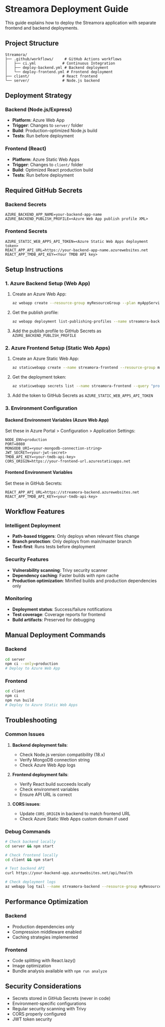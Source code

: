 # Streamora Deployment Guide

This guide explains how to deploy the Streamora application with separate frontend and backend deployments.

## Project Structure

```
Streamora/
├── .github/workflows/     # GitHub Actions workflows
│   ├── ci.yml            # Continuous Integration
│   ├── deploy-backend.yml # Backend deployment
│   └── deploy-frontend.yml # Frontend deployment
├── client/               # React frontend
└── server/               # Node.js backend
```

## Deployment Strategy

### Backend (Node.js/Express)
- **Platform**: Azure Web App
- **Trigger**: Changes to `server/` folder
- **Build**: Production-optimized Node.js build
- **Tests**: Run before deployment

### Frontend (React)
- **Platform**: Azure Static Web Apps
- **Trigger**: Changes to `client/` folder
- **Build**: Optimized React production build
- **Tests**: Run before deployment

## Required GitHub Secrets

### Backend Secrets
```
AZURE_BACKEND_APP_NAME=your-backend-app-name
AZURE_BACKEND_PUBLISH_PROFILE=<Azure Web App publish profile XML>
```

### Frontend Secrets
```
AZURE_STATIC_WEB_APPS_API_TOKEN=<Azure Static Web Apps deployment token>
REACT_APP_API_URL=https://your-backend-app-name.azurewebsites.net
REACT_APP_TMDB_API_KEY=<Your TMDB API key>
```

## Setup Instructions

### 1. Azure Backend Setup (Web App)

1. Create an Azure Web App:
   ```bash
   az webapp create --resource-group myResourceGroup --plan myAppServicePlan --name streamora-backend --runtime "NODE|18-lts"
   ```

2. Get the publish profile:
   ```bash
   az webapp deployment list-publishing-profiles --name streamora-backend --resource-group myResourceGroup --xml
   ```

3. Add the publish profile to GitHub Secrets as `AZURE_BACKEND_PUBLISH_PROFILE`

### 2. Azure Frontend Setup (Static Web Apps)

1. Create an Azure Static Web App:
   ```bash
   az staticwebapp create --name streamora-frontend --resource-group myResourceGroup --source https://github.com/your-username/streamora --branch main --app-location "/client" --output-location "build"
   ```

2. Get the deployment token:
   ```bash
   az staticwebapp secrets list --name streamora-frontend --query "properties.apiKey"
   ```

3. Add the token to GitHub Secrets as `AZURE_STATIC_WEB_APPS_API_TOKEN`

### 3. Environment Configuration

#### Backend Environment Variables (Azure Web App)
Set these in Azure Portal > Configuration > Application Settings:
```
NODE_ENV=production
PORT=8080
MONGODB_URI=<your-mongodb-connection-string>
JWT_SECRET=<your-jwt-secret>
TMDB_API_KEY=<your-tmdb-api-key>
CORS_ORIGIN=https://your-frontend-url.azurestaticapps.net
```

#### Frontend Environment Variables
Set these in GitHub Secrets:
```
REACT_APP_API_URL=https://streamora-backend.azurewebsites.net
REACT_APP_TMDB_API_KEY=<your-tmdb-api-key>
```

## Workflow Features

### Intelligent Deployment
- **Path-based triggers**: Only deploys when relevant files change
- **Branch protection**: Only deploys from main/master branch
- **Test-first**: Runs tests before deployment

### Security Features
- **Vulnerability scanning**: Trivy security scanner
- **Dependency caching**: Faster builds with npm cache
- **Production optimization**: Minified builds and production dependencies only

### Monitoring
- **Deployment status**: Success/failure notifications
- **Test coverage**: Coverage reports for frontend
- **Build artifacts**: Preserved for debugging

## Manual Deployment Commands

### Backend
```bash
cd server
npm ci --only=production
# Deploy to Azure Web App
```

### Frontend
```bash
cd client
npm ci
npm run build
# Deploy to Azure Static Web Apps
```

## Troubleshooting

### Common Issues

1. **Backend deployment fails**:
   - Check Node.js version compatibility (18.x)
   - Verify MongoDB connection string
   - Check Azure Web App logs

2. **Frontend deployment fails**:
   - Verify React build succeeds locally
   - Check environment variables
   - Ensure API URL is correct

3. **CORS issues**:
   - Update `CORS_ORIGIN` in backend to match frontend URL
   - Check Azure Static Web Apps custom domain if used

### Debug Commands
```bash
# Check backend locally
cd server && npm start

# Check frontend locally
cd client && npm start

# Test backend API
curl https://your-backend-app.azurewebsites.net/api/health

# Check deployment logs
az webapp log tail --name streamora-backend --resource-group myResourceGroup
```

## Performance Optimization

### Backend
- Production dependencies only
- Compression middleware enabled
- Caching strategies implemented

### Frontend
- Code splitting with React.lazy()
- Image optimization
- Bundle analysis available with `npm run analyze`

## Security Considerations

- Secrets stored in GitHub Secrets (never in code)
- Environment-specific configurations
- Regular security scanning with Trivy
- CORS properly configured
- JWT token security
